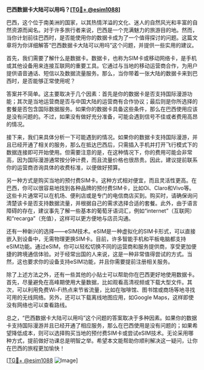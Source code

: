 **巴西数据卡大陆可以用吗？[[TG💪+ @esim1088](https://t.me/s/esim1088)]**

巴西，这个位于南美洲的国家，以其热情洋溢的文化、迷人的自然风光和丰富的自然资源而闻名。对于许多旅行者来说，巴西是一个充满魅力的旅游目的地。然而，当你计划前往巴西时，是否能使用你的数据卡成为了一个值得探讨的问题。这篇文章将为你详细解答“巴西数据卡大陆可以用吗”这个问题，并提供一些实用的建议。

首先，我们需要了解什么是数据卡。数据卡，也称为SIM卡或移动网络卡，是手机或其他设备用来连接互联网的重要工具。它通过与当地的移动运营商合作，为用户提供语音通话、短信以及数据流量服务。那么，当你带着一张大陆的数据卡来到巴西时，是否能够正常使用呢？

答案并不简单。这主要取决于几个因素：首先是你的数据卡是否支持国际漫游功能；其次是当地运营商是否与中国大陆的运营商有合作协议；最后则是你所选择的套餐是否包含国际数据服务。如果你的数据卡具备这些条件，那么在巴西使用应该是没有问题的。不过，如果没有做好充分准备，可能会遇到信号不佳或者费用高昂的情况。

接下来，我们来具体分析一下可能遇到的情况。如果你的数据卡支持国际漫游，并且已经开通了相关的服务，那么在抵达巴西后，只需插入手机并打开飞行模式下的数据连接即可开始使用。但需要注意的是，在这种情况下，你的费用可能会非常高，因为国际漫游通常按分钟计费，而且流量价格也很昂贵。因此，建议提前联系你的运营商咨询具体的收费标准，以便做好预算。

另一种方式是购买当地的预付费SIM卡。这种方式相对便宜，而且灵活性更高。在巴西，你可以很容易地找到各种品牌的预付费SIM卡，比如Oi、Claro和Vivo等。这些卡片通常可以在机场、便利店或是专门的电信商店买到。购买时，请确保询问清楚该卡是否支持数据流量，并根据自己的需求选择合适的套餐。此外，由于语言障碍的存在，建议事先了解一些基本的葡萄牙语词汇，例如“internet”（互联网）和“recarga”（充值），这样可以更方便地与店员沟通。

还有一种新兴的选择——eSIM技术。eSIM是一种虚拟化的SIM卡形式，可以直接嵌入到设备中，无需物理更换SIM卡。目前，许多智能手机和平板电脑都支持eSIM功能。通过eSIM，你可以轻松切换不同的运营商和服务提供商，享受更加便捷的跨境通信体验。对于经常出国的人来说，这是一种非常值得尝试的方式。当然，这也要求你的设备支持eSIM功能，并且你需要提前注册相关服务。

除了上述方法之外，还有一些其他的小贴士可以帮助你在巴西更好地使用数据卡。首先，尽量避免在高峰期使用大量数据，比如观看高清视频或下载大型文件。其次，可以利用免费Wi-Fi热点来节省流量，比如在咖啡馆、图书馆或商场等地寻找可用的无线网络。另外，还可以下载离线地图应用，如Google Maps，这样即使没有网络也可以查看路线。

总之，“巴西数据卡大陆可以用吗”这个问题的答案取决于多种因素。如果你的数据卡支持国际漫游并且已经开通了相应服务，那么在巴西使用是没有问题的；如果希望降低成本，则可以选择购买当地的预付费SIM卡或尝试eSIM技术。无论采用哪种方式，提前做好功课总是明智之举。希望本文能帮助你顺利解决这一疑问，让你在巴西的旅程更加愉快！

[[TG💪+ @esim1088](https://t.me/s/esim1088) ![Image](https://i.postimg.cc/4NQfJmqS/Snipaste-2025-05-13-00-14-12.png)]
